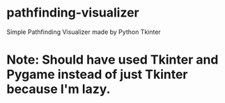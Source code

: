 # pathfinding-visualizer
Simple Pathfinding Visualizer made by Python Tkinter
# Note: Should have used Tkinter and Pygame instead of just Tkinter because I'm lazy.
